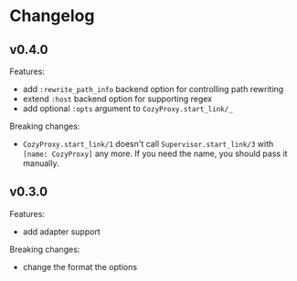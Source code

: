 # Changelog

## v0.4.0

Features:

- add `:rewrite_path_info` backend option for controlling path rewriting
- extend `:host` backend option for supporting regex
- add optional `:opts` argument to `CozyProxy.start_link/_`

Breaking changes:

- `CozyProxy.start_link/1` doesn't call `Supervisor.start_link/3` with `[name: CozyProxy]` any more. If you need the name, you should pass it manually.

## v0.3.0

Features:

- add adapter support

Breaking changes:

- change the format the options
